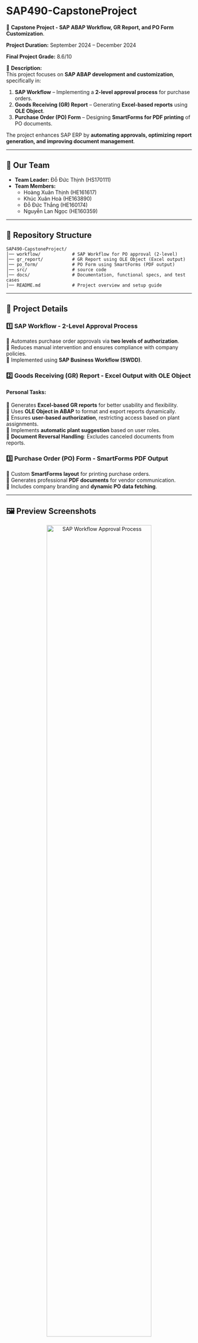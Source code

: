 # **SAP490-CapstoneProject**  

🚀 **Capstone Project - SAP ABAP Workflow, GR Report, and PO Form Customization**.

**Project Duration:** September 2024 – December 2024

**Final Project Grade:** 8.6/10

📌 **Description:**  
This project focuses on **SAP ABAP development and customization**, specifically in:  
1. **SAP Workflow** – Implementing a **2-level approval process** for purchase orders.  
2. **Goods Receiving (GR) Report** – Generating **Excel-based reports** using **OLE Object**.  
3. **Purchase Order (PO) Form** – Designing **SmartForms for PDF printing** of PO documents.  

The project enhances SAP ERP by **automating approvals, optimizing report generation, and improving document management**.  

---

## **👥 Our Team**
- **Team Leader:** Đỗ Đức Thịnh (HS170111)  
- **Team Members:**  
  - Hoàng Xuân Thịnh (HE161617)  
  - Khúc Xuân Hoà (HE163890)  
  - Đỗ Đức Thắng (HE160174)  
  - Nguyễn Lan Ngọc (HE160359)  




---

## **📂 Repository Structure**  

```plaintext
SAP490-CapstoneProject/
│── workflow/            # SAP Workflow for PO approval (2-level)
│── gr_report/           # GR Report using OLE Object (Excel output)
│── po_form/             # PO Form using SmartForms (PDF output)
│── src/                 # source code
│── docs/                # Documentation, functional specs, and test cases
│── README.md            # Project overview and setup guide
```

---

## **📝 Project Details**  

### **1️⃣ SAP Workflow - 2-Level Approval Process**  
🔹 Automates purchase order approvals via **two levels of authorization**.  
🔹 Reduces manual intervention and ensures compliance with company policies.  
🔹 Implemented using **SAP Business Workflow (SWDD)**.  


### **2️⃣ Goods Receiving (GR) Report - Excel Output with OLE Object**  
#### **Personal Tasks:** 
🔹 Generates **Excel-based GR reports** for better usability and flexibility.  
🔹 Uses **OLE Object in ABAP** to format and export reports dynamically.  
🔹 Ensures **user-based authorization**, restricting access based on plant assignments.  
🔹 Implements **automatic plant suggestion** based on user roles.  
🔹 **Document Reversal Handling**: Excludes canceled documents from reports. 

### **3️⃣ Purchase Order (PO) Form - SmartForms PDF Output**  
🔹 Custom **SmartForms layout** for printing purchase orders.  
🔹 Generates professional **PDF documents** for vendor communication.  
🔹 Includes company branding and **dynamic PO data fetching**.  

---

## **🖼️ Preview Screenshots**  

<div align="center">
<img src="https://github.com/ThinhHoang0108/SAP490-CapstoneProject/blob/main/workflow/sap%20workflow%202.jpg" alt="SAP Workflow Approval Process" width="75%" height="75%"></img>
<img src="https://github.com/ThinhHoang0108/SAP490-CapstoneProject/blob/main/workflow/sap%20workflow%201.jpg" alt="SAP Workflow Approval Process" width="75%" height="75%"></img>
<p> SAP Workflow Approval Process</p>
<img src="https://github.com/ThinhHoang0108/SAP490-CapstoneProject/blob/main/po_form/po%20form.jpg" alt="PO Form in PDF" width="75%" height="75%"></img>
<img src="https://github.com/ThinhHoang0108/SAP490-CapstoneProject/blob/main/po_form/po%20form%202.jpg" alt="PO Form in PDF" width="75%" height="75%"></img>
<img src="https://github.com/ThinhHoang0108/SAP490-CapstoneProject/blob/main/po_form/po%20form%203.jpg" alt="PO Form in PDF" width="75%" height="75%"></img>
<p> PO Form in PDF</p>
<img src="https://github.com/ThinhHoang0108/SAP490-CapstoneProject/blob/main/gr_report/gr%201.jpg" alt="GR Report in Excel" width="75%" height="75%"></img>
<img src="https://github.com/ThinhHoang0108/SAP490-CapstoneProject/blob/main/gr_report/gr%202.jpg" alt="GR Report in Excel" width="75%" height="75%"></img>
<p> Goods Receiving (GR) Report in Excel</p>
</div>

---

## **🛠 Technologies Used**  

### **1. SAP Workflow (PO Approval)**  
🔹 **Transaction Codes:** SWDD, SWI1, PFTC  
🔹 **Approval Logic:** Multi-level user authorization  

### **2. GR Report (Excel Export)**  
🔹 **Transaction Code:** MB51, ZGR_REPORT  
🔹 **Technology:** OLE Object for Excel automation  
🔹 **Security:** User-specific report access control  

### **3. PO Form (PDF Output)**  
🔹 **Transaction Code:** ME21N, ZPO_FORM  
🔹 **Technology:** SAP SmartForms for professional document printing  

---

## **🎯 Functional Requirements**  

### **1️⃣ SAP Users (End Users & Procurement Team)**  
- [x] Approve purchase orders via **SAP Workflow** (2-level)  
- [x] Generate **Excel-based GR reports** with user-specific data  
- [x] Print **PO forms as PDFs** using SmartForms  
- [x] Authorization access to ensure user account can only view goods receipt reports, purchasing order for their plant assigned.

### **2️⃣ SAP Administrators**  
- [x] Configure & manage **SAP Workflow processes**  
- [x] Set up **OLE automation for Excel reporting**  
- [x] Customize & deploy **SmartForms for PO printing**  
- [x] Authorization access to ensure admin account can view all reports.



---

## **📚 References & Resources**  
*Personal Documents*
| # | Name | Description |
|---|------|------------|
| 1 | [eSlide](https://github.com/ThinhHoang0108/SAP490-CapstoneProject/blob/main/docs/SAP490-Global%20Pharma.pdf) | Introduce to GR report structure and design. |
| 2 | [Technial Specifications](https://github.com/ThinhHoang0108/SAP490-CapstoneProject/blob/main/docs/%5BSAP490-Group4%5DTS_GR%20Report_v1.0.xlsx) | Technical blueprint Excel reports in SAP ABAP |
| 3 | [Functional Specifications](https://github.com/ThinhHoang0108/SAP490-CapstoneProject/blob/main/docs/%5BSAP490-Group4%5DFunctional_Specification_GR%20Report_V1.0.xlsx) | Detailed requirements and logic for GR report in SAP. |

